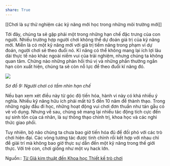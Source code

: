 ```yaml
---
share: True
---
```

[[Chơi là sự thử nghiệm các kỹ năng mới học trong những môi trường mới]]

Tới đây, chúng ta sẽ gặp phải một trong những hạn chế đặc trưng của con người. Nhiều trường hợp người chơi không thể dự đoán giá trị của kỹ năng mới. Miễn là có một kỹ năng mới với giá trị tiềm năng trong phạm vi dự đoán, người chơi sẽ theo đuổi nó. Kĩ năng có thể không mang lại ích lợi lâu dài thực tế nào khác ngoài niềm vui của trải nghiệm, nhưng chúng ta không quan tâm. Chừng nào những phản hồi thú vị và những phần thưởng ngắn hạn còn xuất hiện, chúng ta sẽ còn nỗ lực để theo đuổi kĩ năng đó.

![](https://substack.com/redirect/f58b0012-b483-4f29-99ca-0a94c924638b?j=eyJ1IjoibzFqc28ifQ.gTQEWT2W6togNYeoRDW-_FNu_Q1FixAQUwJP5daaFYs)

_Sơ đồ 9: Người chơi có tầm nhìn hạn chế_

Nếu bạn xem xét điều này từ góc độ tiến hóa, hành vi này có khá nhiều ý nghĩa. Nhiều kỹ năng hữu ích phải mất từ ​​5 đến 10 năm để thành thạo. Trong những ngày đầu đi học, những hoạt động vui chơi đơn thuần như tán gẫu có vẻ vô dụng. Nhưng về sau, chúng sẽ mang lại nhiều tác động tích cực đến sự sinh tồn của cá nhân, là sự thông thạo chính trị, khoa học và các nghi thức giao phối.

Tuy nhiên, bộ não chúng ta chưa bao giờ tiến hóa đủ để đối phó với các trò chơi hiện đại. Các vòng tương tác được tinh chỉnh rồi kết hợp với nhau chỉ để giải trí mà không bao giờ thực sự dẫn đến một kỹ năng trong thế giới thực. Với trẻ con, chơi giống như một vụ hack lớn.

Nguồn:: [Từ Giả kim thuật đến Khoa học Thiết kế trò chơi](https://www.gamehoa.org/p/tu-gia-kim-thuat-den-khoa-hoc-tro-choi?publication_id=174112&isFreemail=true "Từ Giả kim thuật đến Khoa học Thiết kế trò chơi")
